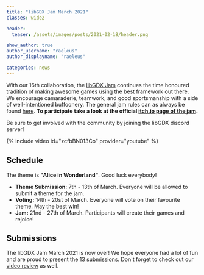```yaml
---
title: "libGDX Jam March 2021"
classes: wide2

header:
  teaser: /assets/images/posts/2021-02-18/header.png

show_author: true
author_username: "raeleus"
author_displayname: "raeleus"

categories: news
---
```


With our 16th collaboration, the [libGDX Jam](/community/jams/) continues the time honoured tradition of making awesome games using the best framework out there. We encourage camaraderie, teamwork, and good sportsmanship with a side of well-intentioned buffoonery. The general jam rules can as always be found [here](/community/jams/#rules). **To participate take a look at the official [itch.io page of the jam](https://itch.io/jam/libgdx-jam-16).**

Be sure to get involved with the community by joining the libGDX discord server!

{% include video id="zcfbBN013Co" provider="youtube" %}

## Schedule
<!--The theme is yet to be determined.-->
The theme is **"Alice in Wonderland"**. Good luck everybody!

- **Theme Submission:** 7th - 13th of March. Everyone will be allowed to submit a theme for the jam.
- **Voting:** 14th - 20st of March.  Everyone will vote on their favourite theme. May the best win!
- **Jam:** 21nd - 27th of March. Participants will create their games and rejoice!

## Submissions
The libGDX Jam March 2021 is now over! We hope everyone had a lot of fun and are proud to present the [13 submissions](https://itch.io/jam/libgdx-jam-16/entries). Don't forget to check out our [video review](https://www.youtube.com/watch?v=YjhCCyCywNQ) as well.

